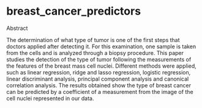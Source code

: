 # breast_cancer_predictors

Abstract
 
The determination of what type of tumor is one of the first steps that doctors applied after detecting it. For this examination, one sample is taken from the cells and is analyzed through a biopsy procedure. This paper studies the detection of the type of tumor following the measurements of the features of the breast mass cell nuclei.  Different methods were applied, such as linear regression, ridge and lasso regression, logistic regression, linear discriminant analysis, principal component analysis and canonical correlation analysis. The  results obtained show the type of breast cancer can be predicted by a coefficient of a measurement from the image of the cell nuclei represented in our data. 
	

